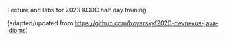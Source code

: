 
Lecture and labs for 2023 KCDC half day training

(adapted/updated from https://github.com/boyarsky/2020-devnexus-java-idioms)
